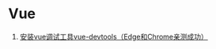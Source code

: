 # Vue
1. [安装vue调试工具vue-devtools（Edge和Chrome亲测成功）](https://blog.csdn.net/px_dn/article/details/105461098)